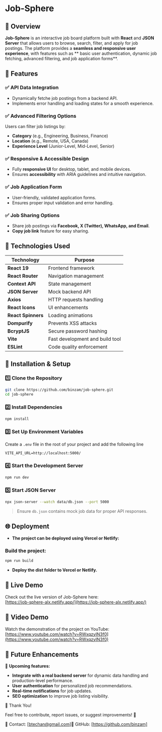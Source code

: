 # Job-Sphere

## 🚀 Overview

**Job-Sphere** is an interactive job board platform built with **React** and **JSON Server** that allows users to browse, search, filter, and apply for job postings. The platform provides a **seamless and responsive user experience**, with features such as ** basic user authentication, dynamic job fetching, advanced filtering, and job application forms**.

## 🎯 Features

### ✅ API Data Integration

- Dynamically fetche job postings from a backend API.
- Implements error handling and loading states for a smooth experience.

### ✅ Advanced Filtering Options

Users can filter job listings by:

- **Category** (e.g., Engineering, Business, Finance)
- **Location** (e.g., Remote, USA, Canada)
- **Experience Level** (Junior-Level, Mid-Level, Senior)

### ✅ Responsive & Accessible Design

- Fully **responsive UI** for desktop, tablet, and mobile devices.
- Ensures **accessibility** with ARIA guidelines and intuitive navigation.

### ✅ Job Application Form

- User-friendly, validated application forms.
- Ensures proper input validation and error handling.

### ✅ Job Sharing Options

- Share job postings via **Facebook, X (Twitter), WhatsApp, and Email**.
- **Copy job link** feature for easy sharing.

## 🔧 Technologies Used

| Technology         | Purpose                         |
| ------------------ | ------------------------------- |
| **React 19**       | Frontend framework              |
| **React Router**   | Navigation management           |
| **Context API**    | State management                |
| **JSON Server**    | Mock backend API                |
| **Axios**          | HTTP requests handling          |
| **React Icons**    | UI enhancements                 |
| **React Spinners** | Loading animations              |
| **Dompurify**      | Prevents XSS attacks            |
| **BcryptJS**       | Secure password hashing         |
| **Vite**           | Fast development and build tool |
| **ESLint**         | Code quality enforcement        |

## 🚀 Installation & Setup

### 1️⃣ Clone the Repository

```sh
git clone https://github.com/binzam/job-sphere.git
cd job-sphere
```

### 2️⃣ Install Dependencies

```sh
npm install
```

### 3️⃣ Set Up Environment Variables

Create a `.env` file in the root of your project and add the following line

```env
VITE_API_URL=http://localhost:5000/
```

### 4️⃣ Start the Development Server

```sh
npm run dev
```

### 5️⃣ Start JSON Server

```sh
npx json-server --watch data/db.json --port 5000
```

> Ensure `db.json` contains mock job data for proper API responses.

## 🌐 Deployment

- **The project can be deployed using Vercel or Netlify:**

### Build the project:

```sh
npm run build
```

- **Deploy the dist folder to Vercel or Netlify.**

## 🔗 Live Demo

Check out the live version of Job-Sphere here:  
[https://job-sphere-alx.netlify.app/](https://job-sphere-alx.netlify.app/)

## 🎥 Video Demo

Watch the demonstration of the project on YouTube:  
[https://www.youtube.com/watch?v=RWxqzyIN3f0](https://www.youtube.com/watch?v=RWxqzyIN3f0)

## 🔮 Future Enhancements

🚀 **Upcoming features:**

- **Integrate with a real backend server** for dynamic data handling and production-level performance.
- **User authentication** for personalized job recommendations.
- **Real-time notifications** for job updates.
- **SEO optimization** to improve job listing visibility.

🎉 Thank You!

Feel free to contribute, report issues, or suggest improvements! 🚀

📧 Contact: [btechan@gmail.com]🔗 GitHub: [https://github.com/binzam]
